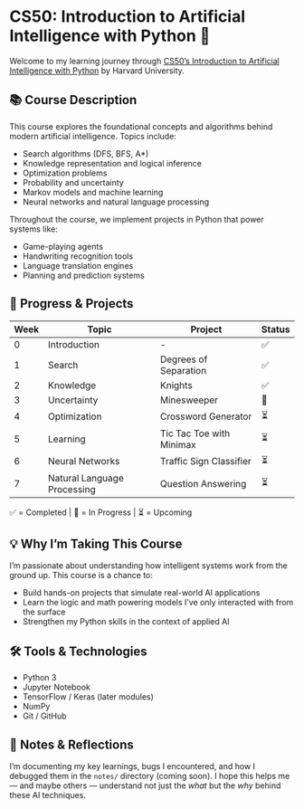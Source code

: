 # CS50: Introduction to Artificial Intelligence with Python 🧠

Welcome to my learning journey through [CS50’s Introduction to Artificial Intelligence with Python](https://cs50.harvard.edu/ai/) by Harvard University.

## 📚 Course Description

This course explores the foundational concepts and algorithms behind modern artificial intelligence. Topics include:
- Search algorithms (DFS, BFS, A*)
- Knowledge representation and logical inference
- Optimization problems
- Probability and uncertainty
- Markov models and machine learning
- Neural networks and natural language processing

Throughout the course, we implement projects in Python that power systems like:
- Game-playing agents
- Handwriting recognition tools
- Language translation engines
- Planning and prediction systems

## 🚀 Progress & Projects

| Week | Topic | Project | Status |
|------|----------------------------|-----------------------------|--------|
| 0    | Introduction               | -                           | ✅ |
| 1    | Search                     | Degrees of Separation       | ✅ |
| 2    | Knowledge                  | Knights                     | ✅ |
| 3    | Uncertainty                | Minesweeper                 | 🔄 |
| 4    | Optimization               | Crossword Generator         | ⏳ |
| 5    | Learning                   | Tic Tac Toe with Minimax    | ⏳ |
| 6    | Neural Networks            | Traffic Sign Classifier     | ⏳ |
| 7    | Natural Language Processing | Question Answering         | ⏳ |

✅ = Completed | 🔄 = In Progress | ⏳ = Upcoming

## 💡 Why I’m Taking This Course

I’m passionate about understanding how intelligent systems work from the ground up. This course is a chance to:
- Build hands-on projects that simulate real-world AI applications
- Learn the logic and math powering models I’ve only interacted with from the surface
- Strengthen my Python skills in the context of applied AI

## 🛠 Tools & Technologies

- Python 3
- Jupyter Notebook
- TensorFlow / Keras (later modules)
- NumPy
- Git / GitHub

## 📌 Notes & Reflections

I’m documenting my key learnings, bugs I encountered, and how I debugged them in the `notes/` directory (coming soon). I hope this helps me — and maybe others — understand not just the *what* but the *why* behind these AI techniques.


